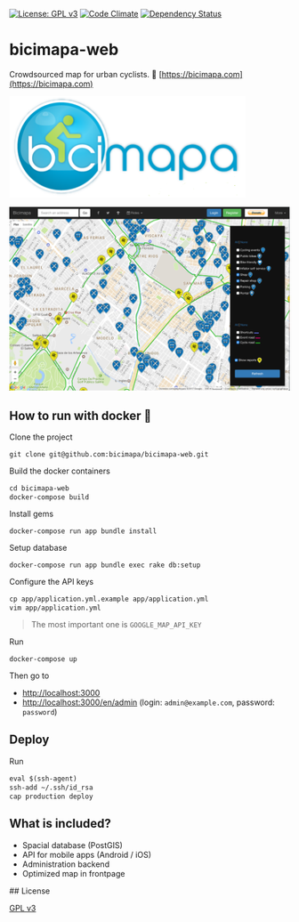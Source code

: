 [![License: GPL v3](https://img.shields.io/badge/License-GPL%20v3-blue.svg)](http://www.gnu.org/licenses/gpl-3.0) [![Code Climate](https://img.shields.io/codeclimate/github/bicimapa/bicimapa-web.svg)](https://codeclimate.com/github/bicimapa/bicimapa-web) [![Dependency Status](https://www.versioneye.com/user/projects/5897f3f3f55eb2003257f64a/badge.svg)](https://www.versioneye.com/user/projects/5897f3f3f55eb2003257f64a)

# bicimapa-web

Crowdsourced map for urban cyclists. 🚴 [https://bicimapa.com](https://bicimapa.com)

![Logo Bicimapa](https://github.com/bicimapa/bicimapa-assets/blob/master/logo%20bicimapa.png?raw=true)

![Screenshot main page](https://github.com/bicimapa/bicimapa-assets/blob/master/screenshot_main_page.png?raw=true)

## How to run with docker 🐳
Clone the project

    git clone git@github.com:bicimapa/bicimapa-web.git
    
Build the docker containers

    cd bicimapa-web
    docker-compose build
    
Install gems

    docker-compose run app bundle install

Setup database

    docker-compose run app bundle exec rake db:setup

Configure the API keys
    
    cp app/application.yml.example app/application.yml
    vim app/application.yml
    
> The most important one is ```GOOGLE_MAP_API_KEY```

Run

    docker-compose up
    
Then go to 
 * [http://localhost:3000](http://localhost:3000) 
 * [http://localhost:3000/en/admin](http://localhost:3000/en/admin) (login: ```admin@example.com```, password: ```password```)

## Deploy

Run

    eval $(ssh-agent)
    ssh-add ~/.ssh/id_rsa
    cap production deploy

## What is included?

 * Spacial database (PostGIS)
 * API for mobile apps (Android / iOS)
 * Administration backend
 * Optimized map in frontpage
 
## License

[GPL v3](https://github.com/bicimapa/bicimapa-web/blob/master/LICENSE.txt)
 
